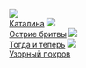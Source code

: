 ![](/books/prose_classic/Сомерсет%20Моэм/Каталина.jpg)  
[Каталина](/books/prose_classic/Сомерсет%20Моэм/Каталина)
![](/books/prose_classic/Сомерсет%20Моэм/Острие%20бритвы.jpg)  
[Острие бритвы](/books/prose_classic/Сомерсет%20Моэм/Острие%20бритвы)
![](/books/prose_classic/Сомерсет%20Моэм/Тогда%20и%20теперь.jpg)  
[Тогда и теперь](/books/prose_classic/Сомерсет%20Моэм/Тогда%20и%20теперь)
![](/books/prose_classic/Сомерсет%20Моэм/Узорный%20покров.jpg)  
[Узорный покров](/books/prose_classic/Сомерсет%20Моэм/Узорный%20покров)